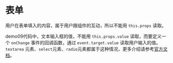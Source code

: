 # 表单

用户在表单填入的内容，属于用户跟组件的互动，所以不能用 `this.props` 读取。

demo09代码中，文本输入框的值，不能用 `this.props.value` 读取，而要定义一个 `onChange` 事件的回调函数，通过 `event.target.value` 读取用户输入的值。`textarea` 元素、`select`元素、`radio`元素都属于这种情况，更多介绍请参考[官方文档](https://reactjs.org/docs/forms.html)。